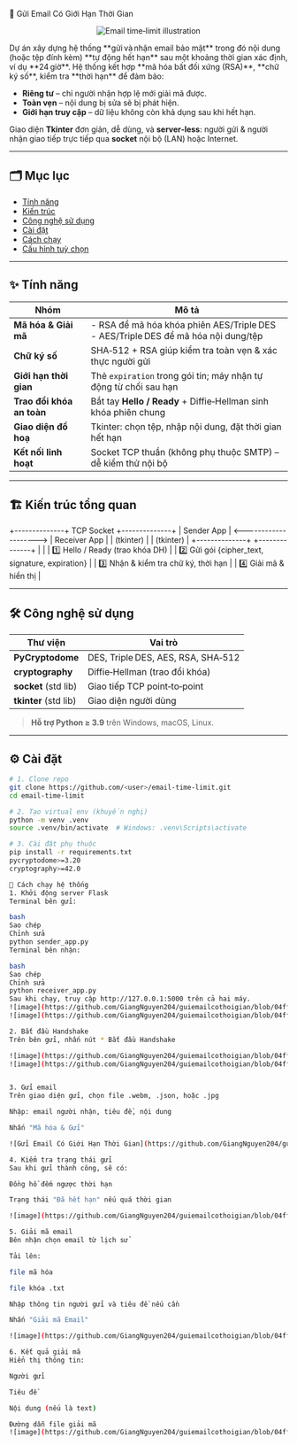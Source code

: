 📧 Gửi Email Có Giới Hạn Thời Gian
<p align="center">
  <img src="https://encrypted-tbn0.gstatic.com/images?q=tbn:ANd9GcQxifkwco-AHYuf_bRHlJRxqgM50ZSyUorZfg&s" alt="Email time‑limit illustration">
</p>
Dự án xây dựng hệ thống **gửi và nhận email bảo mật** trong đó nội dung (hoặc tệp đính kèm) **tự động hết hạn** sau một khoảng thời gian xác định, ví dụ **24 giờ**.  
Hệ thống kết hợp **mã hóa bất đối xứng (RSA)**, **chữ ký số**, kiểm tra **thời hạn** để đảm bảo:

* **Riêng tư** – chỉ người nhận hợp lệ mới giải mã được.
* **Toàn vẹn** – nội dung bị sửa sẽ bị phát hiện.
* **Giới hạn truy cập** – dữ liệu không còn khả dụng sau khi hết hạn.

Giao diện **Tkinter** đơn giản, dễ dùng, và **server‐less**: người gửi & người nhận giao tiếp trực tiếp qua **socket** nội bộ (LAN) hoặc Internet.

---

## 🗂️ Mục lục
- [Tính năng](#tính-năng)
- [Kiến trúc](#kiến-trúc-tổng-quan)
- [Công nghệ sử dụng](#công-nghệ-sử-dụng)
- [Cài đặt](#cài-đặt)
- [Cách chạy](#cách-chạy)
- [Cấu hình tuỳ chọn](#cấu-hình-tuỳ-chọn)

---

## ✨ Tính năng
| Nhóm | Mô tả |
|------|-------|
| **Mã hóa & Giải mã** | - RSA để mã hóa khóa phiên AES/Triple DES <br>- AES/Triple DES để mã hóa nội dung/tệp |
| **Chữ ký số** | SHA‑512 + RSA giúp kiểm tra toàn vẹn & xác thực người gửi |
| **Giới hạn thời gian** | Thẻ `expiration` trong gói tin; máy nhận tự động từ chối sau hạn |
| **Trao đổi khóa an toàn** | Bắt tay **Hello / Ready** + Diffie‑Hellman sinh khóa phiên chung |
| **Giao diện đồ hoạ** | Tkinter: chọn tệp, nhập nội dung, đặt thời gian hết hạn |
| **Kết nối linh hoạt** | Socket TCP thuần (không phụ thuộc SMTP) – dễ kiểm thử nội bộ |

---

## 🏗️ Kiến trúc tổng quan
+--------------+ TCP Socket +--------------+
| Sender App | <--------------------> | Receiver App |
| (tkinter) | | (tkinter) |
+--------------+ +--------------+
| |
| 1️⃣ Hello / Ready (trao khóa DH) |
| 2️⃣ Gửi gói {cipher_text, signature, expiration} |
| 3️⃣ Nhận & kiểm tra chữ ký, thời hạn |
| 4️⃣ Giải mã & hiển thị |

---

## 🛠️ Công nghệ sử dụng
| Thư viện | Vai trò |
|----------|---------|
| **PyCryptodome** | DES, Triple DES, AES, RSA, SHA‑512 |
| **cryptography** | Diffie‑Hellman (trao đổi khóa) |
| **socket** (std lib) | Giao tiếp TCP point‑to‑point |
| **tkinter** (std lib) | Giao diện người dùng |

> **Hỗ trợ Python ≥ 3.9** trên Windows, macOS, Linux.

---

## ⚙️ Cài đặt
```bash
# 1. Clone repo
git clone https://github.com/<user>/email-time-limit.git
cd email-time-limit

# 2. Tạo virtual env (khuyến nghị)
python -m venv .venv
source .venv/bin/activate  # Windows: .venv\Scripts\activate

# 3. Cài đặt phụ thuộc
pip install -r requirements.txt
pycryptodome>=3.20
cryptography>=42.0

🚀 Cách chạy hệ thống
1. Khởi động server Flask
Terminal bên gửi:

bash
Sao chép
Chỉnh sửa
python sender_app.py
Terminal bên nhận:

bash
Sao chép
Chỉnh sửa
python receiver_app.py
Sau khi chạy, truy cập http://127.0.0.1:5000 trên cả hai máy.
![image](https://github.com/GiangNguyen204/guiemailcothoigian/blob/04ff555c5709ea46f0ebc61ca59decc7c9c14e7e/%E1%BA%A3nh/z6777135305801_04e6408d83a4598fc8ef8156ae8ba4dd.jpg?raw=true)
![image](https://github.com/GiangNguyen204/guiemailcothoigian/blob/04ff555c5709ea46f0ebc61ca59decc7c9c14e7e/%E1%BA%A3nh/z6777142464651_bd47e0507e99af953ca74bdadfb7f849.jpg?raw=true)

2. Bắt đầu Handshake
Trên bên gửi, nhấn nút * Bắt đầu Handshake

![image](https://github.com/GiangNguyen204/guiemailcothoigian/blob/04ff555c5709ea46f0ebc61ca59decc7c9c14e7e/%E1%BA%A3nh/z6777143179952_4aa3bc8352e8ffa9bf14be64affec93d.jpg?raw=true)
![image](https://github.com/GiangNguyen204/guiemailcothoigian/blob/04ff555c5709ea46f0ebc61ca59decc7c9c14e7e/%E1%BA%A3nh/z6777143664596_5c117949baf9e5ebfe3a46cd09c5a371.jpg?raw=true))


3. Gửi email
Trên giao diện gửi, chọn file .webm, .json, hoặc .jpg

Nhập: email người nhận, tiêu đề, nội dung

Nhấn "Mã hóa & Gửi"

![Gửi Email Có Giới Hạn Thời Gian](https://github.com/GiangNguyen204/guiemailcothoigian/blob/04ff555c5709ea46f0ebc61ca59decc7c9c14e7e/%E1%BA%A3nh/z6777148731872_e54e5d93f9dc081bcce9345e288c34e2.jpg?raw=true)

4. Kiểm tra trạng thái gửi
Sau khi gửi thành công, sẽ có:

Đồng hồ đếm ngược thời hạn

Trạng thái "Đã hết hạn" nếu quá thời gian

![image](https://github.com/GiangNguyen204/guiemailcothoigian/blob/04ff555c5709ea46f0ebc61ca59decc7c9c14e7e/%E1%BA%A3nh/z6777152315411_a4af23cb62e2796785267b1ff4838489.jpg?raw=true)

5. Giải mã email
Bên nhận chọn email từ lịch sử

Tải lên:

file mã hóa

file khóa .txt

Nhập thông tin người gửi và tiêu đề nếu cần

Nhấn "Giải mã Email"

![image](https://github.com/GiangNguyen204/guiemailcothoigian/blob/04ff555c5709ea46f0ebc61ca59decc7c9c14e7e/%E1%BA%A3nh/z6777152315411_a4af23cb62e2796785267b1ff4838489.jpg)

6. Kết quả giải mã
Hiển thị thông tin:

Người gửi

Tiêu đề

Nội dung (nếu là text)

Đường dẫn file giải mã
![image](https://github.com/GiangNguyen204/guiemailcothoigian/blob/04ff555c5709ea46f0ebc61ca59decc7c9c14e7e/%E1%BA%A3nh/z6777157215459_a63dc5ecc8bdf1d9b71c63fb68185a69.jpg?raw=true)


